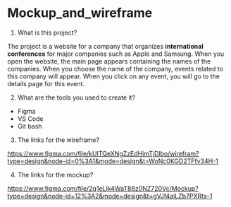 # Mockup_and_wireframe
1. What is this project?


The project is a website for a company that organizes **international conferences** for major companies such as Apple and Samsung. When you open the website, the main page appears containing the names of the companies. When you choose the name of the company, events related to this company will appear. When you click on any event, you will go to the details page for this event.


2. What are the tools you used to create it?

- Figma
- VS Code
- Git bash 


3. The links for the wireframe?

<https://www.figma.com/file/kUITQeXNgZzEdHimTjDlbo/wirefram?type=design&node-id=0%3A1&mode=design&t=WoNc0KGD2TFfv34H-1>

4. The links for the mockup?

<https://www.figma.com/file/2q1eLIk4WaT86z0NZ720Vc/Mockup?type=design&node-id=12%3A2&mode=design&t=gVJf4aiLZb7PXRtx-1>